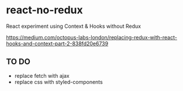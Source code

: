 # react-no-redux
React experiment using Context &amp; Hooks without Redux

https://medium.com/octopus-labs-london/replacing-redux-with-react-hooks-and-context-part-2-838fd20e6739

## TO DO
- replace fetch with ajax
- replace css with styled-components
